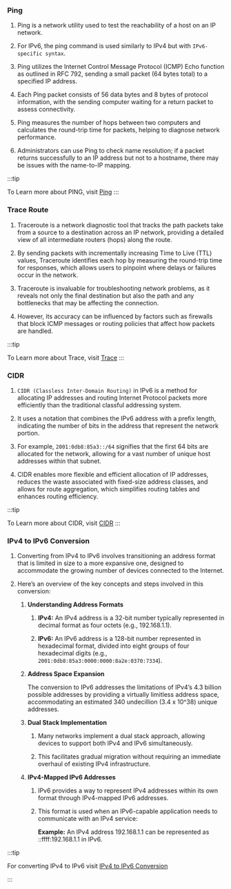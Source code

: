 ### Ping

1. Ping is a network utility used to test the reachability of a host on an IP network. 

2. For IPv6, the ping command is used similarly to IPv4 but with `IPv6-specific syntax`.

3. Ping utilizes the Internet Control Message Protocol (ICMP) Echo function as outlined in RFC 792, sending a small packet (64 bytes total) to a specified IP address.

4. Each Ping packet consists of 56 data bytes and 8 bytes of protocol information, with the sending computer waiting for a return packet to assess connectivity.

5. Ping measures the number of hops between two computers and calculates the round-trip time for packets, helping to diagnose network performance.

6. Administrators can use Ping to check name resolution; if a packet returns successfully to an IP address but not to a hostname, there may be issues with the name-to-IP mapping.

:::tip

To Learn more about PING, visit [Ping](https://www.ipaddressguide.com/ping6)
:::
### Trace Route

1. Traceroute is a network diagnostic tool that tracks the path packets take from a source to a destination across an IP network, providing a detailed view of all intermediate routers (hops) along the route.

2. By sending packets with incrementally increasing Time to Live (TTL) values, Traceroute identifies each hop by measuring the round-trip time for responses, which allows users to pinpoint where delays or failures occur in the network. 

3. Traceroute is invaluable for troubleshooting network problems, as it reveals not only the final destination but also the path and any bottlenecks that may be affecting the connection. 

4. However, its accuracy can be influenced by factors such as firewalls that block ICMP messages or routing policies that affect how packets are handled.

:::tip

To Learn more about Trace, visit [Trace](https://www.ipaddressguide.com/traceroute6)
:::
### CIDR

1. `CIDR (Classless Inter-Domain Routing)` in IPv6 is a method for allocating IP addresses and routing Internet Protocol packets more efficiently than the traditional classful addressing system. 

2. It uses a notation that combines the IPv6 address with a prefix length, indicating the number of bits in the address that represent the network portion.

3. For example, `2001:0db8:85a3::/64` signifies that the first 64 bits are allocated for the network, allowing for a vast number of unique host addresses within that subnet. 

4. CIDR enables more flexible and efficient allocation of IP addresses, reduces the waste associated with fixed-size address classes, and allows for route aggregation, which simplifies routing tables and enhances routing efficiency.

:::tip

To Learn more about CIDR, visit [CIDR](https://www.ipaddressguide.com/ipv6-cidr)
:::
### IPv4 to IPv6 Conversion

1. Converting from IPv4 to IPv6 involves transitioning an address format that is limited in size to a more expansive one, designed to accommodate the growing number of devices connected to the Internet. 

2. Here’s an overview of the key concepts and steps involved in this conversion:

    1. **Understanding Address Formats**
    
        1. **IPv4:** An IPv4 address is a 32-bit number typically represented in decimal format as four octets (e.g., 192.168.1.1).

        2. **IPv6:** An IPv6 address is a 128-bit number represented in hexadecimal format, divided into eight groups of four hexadecimal digits (e.g., `2001:0db8:85a3:0000:0000:8a2e:0370:7334`).

    2. **Address Space Expansion**
    
        The conversion to IPv6 addresses the limitations of IPv4’s 4.3 billion possible addresses by providing a virtually limitless address space, accommodating an estimated 340 undecillion (3.4 x 10^38) unique addresses.

    3. **Dual Stack Implementation**
        
        1. Many networks implement a dual stack approach, allowing devices to support both IPv4 and IPv6 simultaneously. 
        
        2. This facilitates gradual migration without requiring an immediate overhaul of existing IPv4 infrastructure.

    4. **IPv4-Mapped IPv6 Addresses**

        1. IPv6 provides a way to represent IPv4 addresses within its own format through IPv4-mapped IPv6 addresses. 
        
        2. This format is used when an IPv6-capable application needs to communicate with an IPv4 service:
            
            **Example:** An IPv4 address 192.168.1.1 can be represented as ::ffff:192.168.1.1 in IPv6.

:::tip

For converting IPv4 to IPv6 visit [IPv4 to IPv6 Conversion](https://www.ipaddressguide.com/ipv4-to-ipv6)

:::